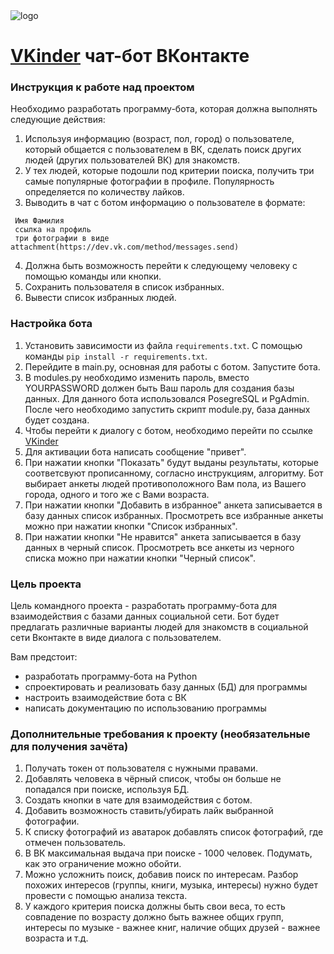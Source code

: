 <img  src="https://cdn.glitch.global/5045ed4d-89cd-4f64-80ba-25a2c76b94b7/bot.png?v=1651674003202"  alt="logo">

# [VKinder](https://vk.com/public213024441 "Сообщество VKinder")  чат-бот ВКонтакте

### Инструкция к работе над проектом

Необходимо разработать программу-бота, которая должна выполнять следующие действия:
1. Используя информацию (возраст, пол, город) о пользователе, который общается с пользователем в ВК, сделать поиск других людей (других пользователей ВК) для знакомств.
2. У тех людей, которые подошли под критерии поиска, получить три самые популярные фотографии в профиле. Популярность определяется по количеству лайков.
3. Выводить в чат с ботом информацию о пользователе в формате:

```
 Имя Фамилия
 ссылка на профиль
 три фотографии в виде attachment(https://dev.vk.com/method/messages.send)
```

4. Должна быть возможность перейти к следующему человеку с помощью команды или кнопки.
5. Сохранить пользователя в список избранных.
6. Вывести список избранных людей.

 ### Настройка бота

1. Установить зависимости из файла `requirements.txt`. С помощью команды `pip install -r requirements.txt`.
2. Перейдите в main.py, основная для работы с ботом.  Запустите бота.
3. В modules.py необходимо изменить пароль, вместо YOURPASSWORD должен быть Ваш пароль для создания базы данных. Для данного бота использовался PosеgreSQL и PgAdmin. После чего необходимо запустить скрипт module.py, база данных будет создана.
4. Чтобы перейти к диалогу с ботом, необходимо перейти по ссылке [VKinder](https://vk.com/im?media=&sel=-213024441&v=)
5. Для активации бота написать сообщение "привет".
6. При нажатии кнопки "Показать" будут выданы результаты, которые соответсвуют прописанному, согласно инструкциям, алгоритму.
Бот выбирает анкеты людей противоположного Вам пола, из Вашего города, одного и того же с Вами возраста.
7. При нажатии кнопки "Добавить в избранное" анкета записывается в базу данных список избранных. Просмотреть все избранные анкеты можно при нажатии кнопки "Список избранных".
8. При нажатии кнопки "Не нравится" анкета записывается в базу данных в черный список. Просмотреть все анкеты из черного списка можно при нажатии кнопки "Черный список".

### Цель проекта

Цель командного проекта - разработать программу-бота для взаимодействия с базами данных социальной сети. Бот будет предлагать различные варианты людей для знакомств в социальной сети Вконтакте в виде диалога с пользователем.

Вам предстоит:
- разработать программу-бота на Python
- спроектировать и реализовать базу данных (БД) для программы
- настроить взаимодействие бота с ВК
- написать документацию по использованию программы

### Дополнительные требования к проекту (необязательные для получения зачёта)

1. Получать токен от пользователя с нужными правами.
2. Добавлять человека в чёрный список, чтобы он больше не попадался при поиске, используя БД.
3. Создать кнопки в чате для взаимодействия с ботом.
4. Добавить возможность ставить/убирать лайк выбранной фотографии.
5. К списку фотографий из аватарок добавлять список фотографий, где отмечен пользователь.
6. В ВК максимальная выдача при поиске - 1000 человек. Подумать, как это ограничение можно обойти.
7. Можно усложнить поиск, добавив поиск по интересам. Разбор похожих интересов (группы, книги, музыка, интересы) нужно будет провести с помощью анализа текста.
8. У каждого критерия поиска должны быть свои веса, то есть совпадение по возрасту должно быть важнее общих групп, интересы по музыке - важнее книг, наличие общих друзей - важнее возраста и т.д.
